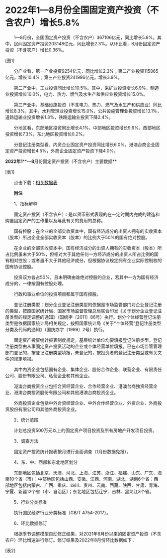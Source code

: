 # 2022年1—8月份全国固定资产投资（不含农户）增长5.8%

　　1—8月份，全国固定资产投资（不含农户）367106亿元，同比增长5.8%。其中，民间固定资产投资203148亿元，同比增长2.3%。从环比看，8月份固定资产投资（不含农户）增长0.36%。

\[图1\]

　　分产业看，第一产业投资9254亿元，同比增长2.3%；第二产业投资115865亿元，增长10.4%；第三产业投资241986亿元，增长3.9%。

　　第二产业中，工业投资同比增长10.5%。其中，采矿业投资增长6.9%，制造业投资增长10.0%，电力、热力、燃气及水生产和供应业投资增长15.0%。

　　第三产业中，基础设施投资（不含电力、热力、燃气及水生产和供应业）同比增长8.3%。其中，水利管理业投资增长15.0%，公共设施管理业投资增长13.1%，道路运输业投资增长1.3%，铁路运输业投资下降2.4%。

　　分地区看，东部地区投资同比增长4.1%，中部地区投资增长9.9%，西部地区投资增长7.3%，东北地区投资增长0.2%。

　　分登记注册类型看，内资企业固定资产投资同比增长6.0%，港澳台商企业固定资产投资增长4.5%，外商企业固定资产投资下降4.0%。

**2022****年****1****—****8****月份固定资产投资（不含农户）主要数据**

\[表1\]

　　点击下载：[相关数据表](http://www.stats.gov.cn/sj/zxfb/202302/W020230203609917358527.xlsx) 

　　**附注**

　　1、指标解释

　　固定资产投资（不含农户）：是以货币形式表现的在一定时期内完成的建造和购置固定资产的工作量以及与此有关的费用的总称。

　　国有控股：在企业的全部实收资本中，国有经济成分的出资人拥有的实收资本（股本）所占企业全部实收资本（股本）的比例大于50%的国有绝对控股。

　　在企业的全部实收资本中，国有经济成分的出资人拥有的实收资本（股本）所占比例虽未大于50%，但相对大于其他任何一方经济成分的出资人所占比例的国有相对控股；或者虽不大于其他经济成分，但根据协议规定拥有企业实际控制权的国有协议控股。

　　投资双方各占50%，且未明确由谁绝对控股的企业，若其中一方为国有经济成分的，一律按国有控股处理。

　　行政和事业单位的投资项目都属于国有控股。

　　登记注册类型：划分企业登记注册类型的依据是市场监管部门对企业登记注册的类型，按照国家统计局、国家市场监督管理总局联合印发《关于划分企业登记注册类型的规定调整的通知》（国统字〔2011〕86号）执行。划分个体经营登记注册类型是依据国家统计局相关规定，按照国家统计局《关于“个体经营”登记注册类型分类及代码的通知》（国统办字〔1999〕2号）执行。

　　固定资产投资统计报表制度规定，基层统计单位均要填报登记注册类型。登记注册类型由从事固定资产投资活动的企业或个体经营单位填报。已在市场监管管理部门登记的，按登记注册类型填报，未登记的，按投资者的登记注册类型或有关文件的规定填报。

　　其中内资企业包括国有企业、集体企业、股份合作企业、联营企业、有限责任公司、股份有限公司、私营企业和其他企业。

　　港澳台商投资企业包括合资经营企业、合作经营企业、港澳台商独资经营企业、港澳台商投资股份有限公司和其他港澳台商投资企业。

　　外商投资企业包括中外合资经营企业、中外合作经营企业、外资企业、外商投资股份有限公司和其他外商投资企业。

　　2、统计范围

　　计划总投资500万元以上的固定资产项目投资及所有房地产开发项目投资。

　　3、调查方法

　　固定资产投资统计报表按月进行全面调查（1月份数据免报）。

　　4、东、中、西部和东北地区划分

　　东部地区包括北京、天津、河北、上海、江苏、浙江、福建、山东、广东、海南10个省（市）；中部地区包括山西、安徽、江西、河南、湖北、湖南6个省；西部地区包括内蒙古、广西、重庆、四川、贵州、云南、西藏、陕西、甘肃、青海、宁夏、新疆12个省（市、自治区）；东北地区包括辽宁、吉林、黑龙江3个省。

　　5、行业分类标准

　　执行国民经济行业分类标准（GB/T 4754-2017）。

　　6、环比数据修订

　　根据季节调整模型自动修正结果，对2021年8月份以来的固定资产投资（不含农户）环比增速进行修订。修订结果及2022年8月份环比数据如下：

\[表2\]